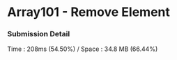 # Array101 - Remove Element

### Submission Detail

Time :  208ms (54.50%)  /  Space : 34.8 MB (66.44%)
